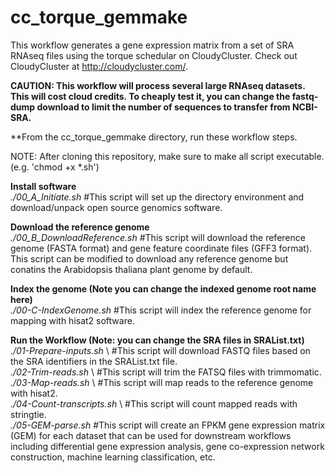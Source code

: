 # cc_torque_gemmake
This workflow generates a gene expression matrix from a set of SRA RNAseq files using the torque schedular on CloudyCluster.  Check out CloudyCluster at http://cloudycluster.com/.

**CAUTION: This workflow will process several large RNAseq datasets.  This will cost cloud credits.  To cheaply test it, you can change the fastq-dump download to limit the number of sequences to transfer from NCBI-SRA.**

**From the cc_torque_gemmake directory, run these workflow steps.

NOTE: After cloning this repository, make sure to make all script executable. (e.g. 'chmod +x *.sh')

**Install software** \
*./00_A_Initiate.sh* #This script will set up the directory environment and download/unpack open source genomics software.

**Download the reference genome** \
*./00_B_DownloadReference.sh* #This script will download the reference genome (FASTA format) and gene feature coordinate files (GFF3 format). This script can be modified to download any reference genome but conatins the Arabidopsis thaliana plant genome by default.

**Index the genome (Note you can change the indexed genome root name here)** \
*./00-C-IndexGenome.sh* #This script will index the reference genome for mapping with hisat2 software.

**Run the Workflow (Note: you can change the SRA files in SRAList.txt)** \
*./01-Prepare-inputs.sh* \ #This script will download FASTQ files based on the SRA identifiers in the SRAList.txt file.\
*./02-Trim-reads.sh* \ #This script will trim the FATSQ files with trimmomatic.\
*./03-Map-reads.sh* \ #This script will map reads to the reference genome with hisat2.\
*./04-Count-transcripts.sh* \ #This script will count mapped reads with stringtie.\
*./05-GEM-parse.sh* \#This script will create an FPKM gene expression matrix (GEM) for each dataset that can be used for downstream workflows including differential gene expression analysis, gene co-expression network construction, machine learning classification, etc.
